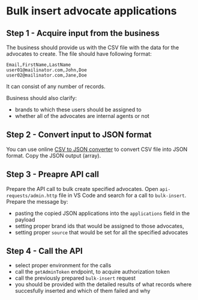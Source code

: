 # Bulk insert advocate applications

## Step 1 - Acquire input from the business

The business should provide us with the CSV file with the data for the advocates to create. The file should have following format:

```
Email,FirstName,LastName
user01@mailinator.com,John,Doe
user02@mailinator.com,Jane,Doe
```

It can consist of any number of records. 

Business should also clarify:
- brands to which these users should be assigned to
- whether all of the advocates are internal agents or not

## Step 2 - Convert input to JSON format

You can use online [CSV to JSON converter](https://www.csvjson.com/csv2json) to convert CSV file into JSON format.
Copy the JSON output (array).

## Step 3 - Preapre API call

Prepare the API call to bulk create specified advocates.
Open `api-requests/admin.http` file in VS Code and search for a call to `bulk-insert`.
Prepare the message by:
- pasting the copied JSON applications into the `applications` field in the payload
- setting proper brand ids that would be assigned to those advocates,
- setting proper `source` that would be set for all the specified advocates

## Step 4 - Call the API

- select proper environment for the calls
- call the `getAdminToken` endpoint, to acquire authorization token
- call the previously prepared `bulk-insert` request
- you should be provided with the detailed results of what records where succesfully inserted and which of them failed and why